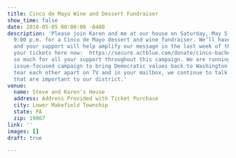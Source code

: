 ```yaml
---
title: Cinco de Mayo Wine and Dessert Fundraiser
show_time: false
date: 2018-05-05 00:00:00 -0400
description: 'Please join Karen and me at our house on Saturday, May 5 from 7:00 –
  9:00 p.m. for a Cinco de Mayo dessert and wine fundraiser. We’ll have a great time
  and your support will help amplify our message in the last week of the campaign.   Buy
  your tickets here now:  https://secure.actblue.com/donate/cinco-bacher  Thank you
  so much for all your support throughout this campaign. We are running a positive,
  issue-focused campaign to bring Democratic values back to Washington. As my opponents
  tear each other apart on TV and in your mailbox, we continue to talk about the issues
  that are important to our district.'
venue:
  name: Steve and Karen's House
  address: Address Provided with Ticket Purchase
  city: Lower Makefield Township
  state: PA
  zip: 19067
link: ''
images: []
draft: true

---
```

